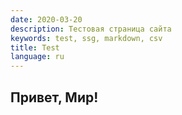 ```yaml
---
date: 2020-03-20
description: Тестовая страница сайта
keywords: test, ssg, markdown, csv
title: Test
language: ru
---
```


Привет, Мир!
------------
